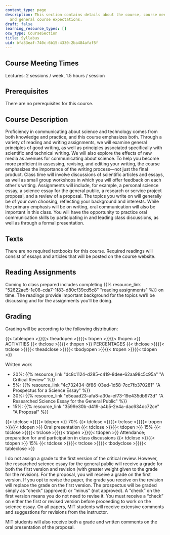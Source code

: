 ```yaml
---
content_type: page
description: This section contains details about the course, course meeting times
  and general course expectations.
draft: false
learning_resource_types: []
ocw_type: CourseSection
title: Syllabus
uid: bfa33eaf-740c-6b15-4330-2ba484afaf5f
---
```

## Course Meeting Times

Lectures: 2 sessions / week, 1.5 hours / session

## Prerequisites

There are no prerequisites for this course.

## Course Description

Proficiency in communicating about science and technology comes from both knowledge and practice, and this course emphasizes both. Through a variety of reading and writing assignments, we will examine general principles of good writing, as well as principles associated specifically with scientific and technical writing. We will also explore the effects of new media as avenues for communicating about science. To help you become more proficient in assessing, revising, and editing your writing, the course emphasizes the importance of the writing process—not just the final product. Class time will involve discussions of scientific articles and essays, as well as small group workshops in which you will offer feedback on each other's writing. Assignments will include, for example, a personal science essay, a science essay for the general public, a research or service project proposal, and a review of a proposal. The topics you write on will generally be of your own choosing, reflecting your background and interests. While the primary emphasis will be on writing, oral communication will also be important in this class. You will have the opportunity to practice oral communication skills by participating in and leading class discussions, as well as through a formal presentation.

## Texts

There are no required textbooks for this course. Required readings will consist of essays and articles that will be posted on the course website.

## Reading Assignments

Coming to class prepared includes completing {{% resource_link "52622ae5-1e08-cda7-1f83-d80cf39cd5c8" "reading assignments" %}} on time. The readings provide important background for the topics we’ll be discussing and for the assignments you’ll be doing.

## Grading

Grading will be according to the following distribution:

{{< tableopen >}}{{< theadopen >}}{{< tropen >}}{{< thopen >}}
ACTIVITIES
{{< thclose >}}{{< thopen >}}
PERCENTAGES
{{< thclose >}}{{< trclose >}}{{< theadclose >}}{{< tbodyopen >}}{{< tropen >}}{{< tdopen >}}

Written work

- 20%: {{% resource_link "dc8c1124-d285-c419-8dee-62aa98c5c95a" "A Critical Review" %}}
- 5%: {{% resource_link "4c732434-8f86-03ed-1d58-7cc7fb370281" "A Prospectus for a Science Essay" %}}
- 30%: {{% resource_link "e5eaad23-afa8-a30a-ef73-19e435db973d" "A Researched Science Essay for the General Public" %}}
- 15%: {{% resource_link "3599e30b-d419-a4b5-2e4a-dac634dc72ce" "A Proposal" %}}

{{< tdclose >}}{{< tdopen >}}
70%
{{< tdclose >}}{{< trclose >}}{{< tropen >}}{{< tdopen >}}
Oral presentation
{{< tdclose >}}{{< tdopen >}}
15%
{{< tdclose >}}{{< trclose >}}{{< tropen >}}{{< tdopen >}}
Attendance; preparation for and participation in class discussions
{{< tdclose >}}{{< tdopen >}}
15%
{{< tdclose >}}{{< trclose >}}{{< tbodyclose >}}{{< tableclose >}}

I do not assign a grade to the first version of the critical review. However, the researched science essay for the general public will receive a grade for both the first version and revision (with greater weight given to the grade for the revision). For the proposal, you will receive a grade on the first version. If you opt to revise the paper, the grade you receive on the revision will replace the grade on the first version. The prospectus will be graded simply as “check” (approved) or “minus” (not approved). A “check” on the first version means you do not need to revise it. You must receive a “check” on either the first or revised version before proceeding to work on the science essay. On all papers, MIT students will receive extensive comments and suggestions for revisions from the instructor.

MIT students will also receive both a grade and written comments on the oral presentation of the proposal.